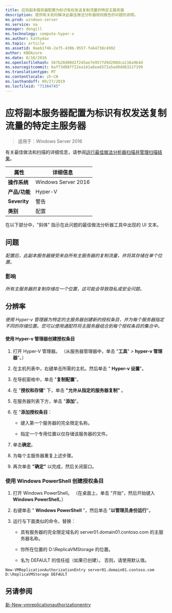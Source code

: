 ```yaml
---
title: 应将副本服务器配置为标识有权发送复制流量的特定主服务器
description: 提供有关如何解决此最佳做法分析器规则报告的问题的说明。
ms.prod: windows-server
ms.service: na
manager: dongill
ms.technology: compute-hyper-v
ms.author: kathydav
ms.topic: article
ms.assetid: 0aeb1f4b-2e75-430b-9557-fe64738c4992
author: KBDAzure
ms.date: 8/16/2016
ms.openlocfilehash: 567b20d00d2f245ae7e9577d9d200dca116a9b4d
ms.sourcegitcommit: 6aff3d88ff22ea141a6ea6572a5ad8dd6321f199
ms.translationtype: MT
ms.contentlocale: zh-CN
ms.lasthandoff: 09/27/2019
ms.locfileid: "71364745"
---
```

# <a name="replica-servers-should-be-configured-to-identify-specific-primary-servers-authorized-to-send-replication-traffic"></a>应将副本服务器配置为标识有权发送复制流量的特定主服务器

>适用于：Windows Server 2016

有关最佳做法和扫描的详细信息，请参阅[运行最佳做法分析器扫描并管理扫描结果](https://go.microsoft.com/fwlink/p/?LinkID=223177)。  
  
|属性|详细信息|  
|-|-|  
|**操作系统**|Windows Server 2016|  
|**产品/功能**|Hyper-V|  
|**Severity**|警告|  
|**类别**|配置|  
  
在以下部分中，"斜体" 指示在此问题的最佳做法分析器工具中出现的 UI 文本。  
  
## <a name="issue"></a>问题  
*配置后，此副本服务器接受来自所有主服务器的复制流量，并将其存储在单个位置。*  
  
### <a name="impact"></a>影响  
*所有主服务器的复制存储在一个位置，这可能会导致隐私或安全问题。*  
  
## <a name="resolution"></a>分辨率  
*使用 Hyper-v 管理器为特定的主服务器创建新的授权条目，并为每个服务器指定不同的存储位置。您可以使用通配符将主服务器组合到每个授权条目的集合中。*  
  
#### <a name="create-authorization-entries-using-hyper-v-manager"></a>使用 Hyper-v 管理器创建授权条目  
  
1.  打开 Hyper-V 管理器。 （从服务器管理器中，单击 "**工具**" > **hyper-v 管理器**"。）  
  
2.  在主机列表中，右键单击所需的主机，然后单击 " **Hyper-v 设置**"。  
  
3.  在导航窗格中，单击 "**复制配置**"。  
  
4.  在 "**授权和存储**" 下，单击 **"允许从指定的服务器复制"** 。  
  
5.  在服务器列表下方，单击 "**添加**"。  
  
6.  在 "**添加授权条目**：  
  
    -   键入第一个服务器的完全限定名称。  
  
    -   指定一个专用位置以仅存储该服务器的文件。  
  
7.  单击**确定**。  
  
8.  为每个主服务器重复上述步骤。  
  
9. 再次单击 **"确定"** 以完成，然后关闭窗口。  
  
### <a name="create-authorization-entries-using-windows-powershell"></a>使用 Windows PowerShell 创建授权条目  
  
1.  打开 Windows PowerShell。 （在桌面上，单击 "开始"，然后开始键入**Windows PowerShell**。）  
  
2.  右键单击 " **Windows PowerShell** "，然后单击 "**以管理员身份运行**"。  
  
3.  运行与下面类似的命令，替换：  
  
    -   具有服务器的完全限定域名的 server01.domain01.contoso.com 的主服务器名称。  
  
    -   你所在位置的 D:\ReplicaVMStorage 的位置。  
  
    -   名为 DEFAULT 的信任组（如果已创建）。 否则，请使用默认值。  
  
```  
New-VMReplicationAuthorizationEntry server01.domain01.contoso.com D:\ReplicaVMStorage DEFAULT  
```  
  
## <a name="see-also"></a>另请参阅  
[新-New-vmreplicationauthorizationentry](https://technet.microsoft.com/library/hh848606.aspx)  
  


